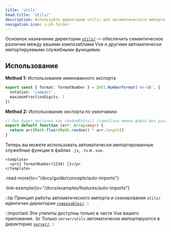 ```yaml
---
title: 'utils'
head.title: 'utils/'
description: Используйте директорию utils/ для автоматического импорта ваших служебных функций во всё приложение.
navigation.icon: i-ph-folder
---
```


Основное назначение директории [`utils/`](/docs/guide/directory-structure/utils) — обеспечить семантическое различие между вашими композаблами Vue и другими автоматически импортируемыми служебными функциями.

## Использование

**Method 1:** Использование именованного экспорта

```ts twoslash [utils/index.ts]
export const { format: formatNumber } = Intl.NumberFormat('en-GB', {
  notation: 'compact',
  maximumFractionDigits: 1
})
```

**Method 2:** Использование экспорта по умолчанию

```ts twoslash [utils/random-entry.ts or utils/randomEntry.ts]
// Она будет доступна как randomEntry() (camelCase имени файла без расширения)
export default function (arr: Array<any>) {
  return arr[Math.floor(Math.random() * arr.length)]
}
```

Теперь вы можете использовать автоматически импортированные служебные функции в файлах `.js`, `.ts` и `.vue`.

```vue [app.vue]
<template>
  <p>{{ formatNumber(1234) }}</p>
</template>
```

:read-more{to="/docs/guide/concepts/auto-imports"}

:link-example{to="/docs/examples/features/auto-imports"}

::tip
Принцип работы автоматического импорта и сканирования `utils/` идентичен директории [`composables/`](/docs/guide/directory-structure/composables).
::

::important
Эти утилиты доступны только в части Vue вашего приложения. :br
Только `server/utils` автоматически импортируются в директорию [`server/`](/docs/guide/directory-structure/server#server-utilities).
::
